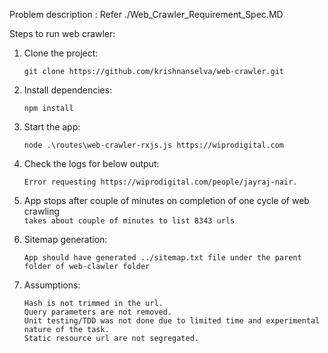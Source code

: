 Problem description : Refer ./Web_Crawler_Requirement_Spec.MD 

Steps to run web crawler:

1. Clone the project:

    `git clone https://github.com/krishnanselva/web-crawler.git`

2. Install dependencies:

   `npm install`

3. Start the app:
   
   `node .\routes\web-crawler-rxjs.js https://wiprodigital.com`

4. Check the logs for below output:

    `Error requesting https://wiprodigital.com/people/jayraj-nair.`

5. App stops after couple of minutes on completion of one cycle of web crawling   
  `takes about couple of minutes to list 8343 urls`

6. Sitemap generation:

    `App should have generated ../sitemap.txt file under the parent folder of web-clawler folder`

7. Assumptions:
    ```Unreachable url are logged in console.
    Hash is not trimmed in the url.
    Query parameters are not removed.
    Unit testing/TDD was not done due to limited time and experimental nature of the task.
    Static resource url are not segregated.